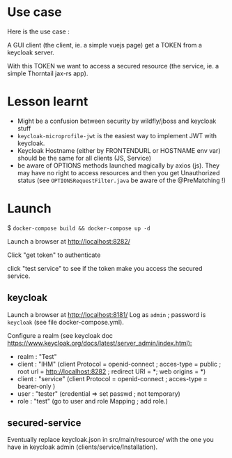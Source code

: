 
# Use case

Here is the use case :

A GUI client (the client, ie. a simple vuejs page) get a TOKEN from a keycloak server.

With this TOKEN we want to access a secured resource (the service, ie. a simple Thorntail jax-rs app).

# Lesson learnt

- Might be a confusion between security by wildfly/jboss and keycloak stuff
- `keycloak-microprofile-jwt` is the easiest way to implement JWT with keycloak.
- Keycloak Hostname (either by FRONTENDURL or HOSTNAME env var) should be the same for all clients (JS, Service)
- be aware of OPTIONS methods launched magically by axios (js). They may have no right to access resources and then you get Unauthorized status (see `OPTIONSRequestFilter.java` be aware of the @PreMatching !)

# Launch

$ `docker-compose build && docker-compose up -d`

Launch a browser at <http://localhost:8282/>

Click "get token" to authenticate

click "test service" to see if the token make you access the secured service.

## keycloak

Launch a browser at <http://localhost:8181/>
Log as `admin` ; password is `keycloak` (see file docker-compose.yml).

Configure a realm (see keycloak doc <https://www.keycloak.org/docs/latest/server_admin/index.html):>

- realm : "Test"
- client : "IHM" (client Protocol = openid-connect ; acces-type = public ; root url = <http://localhost:8282> ; redirect URI = *; web origins = \*)
- client : "service" (client Protocol = openid-connect ; acces-type = bearer-only )
- user : "tester" (credential => set passwd ; not temporary)
- role : "test" (go to user and role Mapping ; add role.)

## secured-service

Eventually replace keycloak.json in src/main/resource/ with the one you have in keycloak admin (clients/service/Installation).
